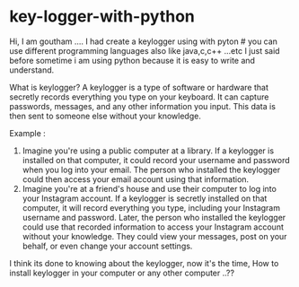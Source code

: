 # key-logger-with-python
Hi, I am goutham ....
I had create a keylogger using with pyton # you can use different programming languages also like java,c,c++ ...etc
I just said before sometime i am using python because it is easy to write and understand.

What is keylogger?
A keylogger is a type of software or hardware that secretly records everything you type on your keyboard. It can capture passwords, messages, and any other information you input. This data is then sent to someone else without your knowledge.

Example :
1. Imagine you're using a public computer at a library. If a keylogger is installed on that computer, it could record your username and password when you log into your email. The person who installed the keylogger could then access your email account using that information.
2. Imagine you're at a friend's house and use their computer to log into your Instagram account. If a keylogger is secretly installed on that computer, it will record everything you type, including your Instagram username and password. Later, the person who installed the keylogger could use that recorded information to access your Instagram account without your knowledge. They could view your messages, post on your behalf, or even change your account settings.

I think its done to knowing about the keylogger, now it's the time, How to install keylogger in your computer or any other computer ..??

